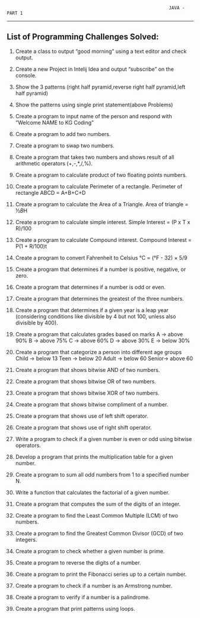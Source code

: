
                                                                 JAVA - PART 1 

                                                                    
                                                                                    
--------------------------------------------------------
List of Programming Challenges Solved:                                                                        
--------------------------------------------------------

1.	Create a class to output “good morning” using a text editor and check output.

2.	Create a new Project in Intelij Idea and output “subscribe” on the console.

3.	Show the 3 patterns (right half pyramid,reverse right half pyramid,left half pyramid)

4.	Show the patterns using single print statement(above Problems)

5.	Create a program to input name of the person and respond with ”Welcome NAME to KG Coding”

6.	Create a program to add two numbers.

7.	Create a program to swap two numbers. 

8.	Create a program that takes two numbers and shows result of all arithmetic operators (+,-,*,/,%).

9.	Create a program to calculate product of two floating points numbers.

10.	Create a program to calculate Perimeter of a rectangle. 
      Perimeter of rectangle ABCD = A+B+C+D

11.	Create a program to calculate the Area of a Triangle. 
                 Area of triangle = ½*B*H

12.	Create a program to calculate simple interest.
            Simple Interest = (P x T x R)/100 

13.	Create a program to calculate Compound interest.
         Compound Interest = P(1 + R/100)t

14.	Create a program to convert Fahrenheit to Celsius
                   °C = (°F - 32) × 5/9

15.	Create a program that determines if a number is positive, negative, or zero.

16.	Create a program that determines if a number is odd or even.

17.	 Create a program that determines the greatest of the three numbers.

18.	Create a program that determines if a given year is a leap year (considering conditions like divisible by 4 but not 100, unless also divisible by 400).

19.	Create a program that calculates grades based on marks 
      A -> above 90%                        B -> above 75%
      C -> above 60%                        D -> above 30%
      E -> below 30%

20.	Create a program that categorize a person into different age groups Child 
      -> below 13                    Teen -> below 20
      Adult -> below 60              Senior-> above 60

21.	Create a program that shows bitwise AND of two numbers.

22.	Create a program that shows bitwise OR of two numbers.

23.	Create a program that shows bitwise XOR of two numbers.

24.	Create a program that shows bitwise compliment of a number.

25.	Create a program that shows use of left shift operator.

26.	Create a program that shows use of right shift operator.

27.	Write a program to check if a given number is even or odd using bitwise operators.

28.	Develop a program that prints the multiplication table for a given number.

29.	Create a program to sum all odd numbers from 1 to a specified number N.

30.	Write a function that calculates the factorial of a given number.

31.	Create a program that computes the sum of the digits of an integer.

32.	Create a program to find the Least Common Multiple (LCM) of two numbers.

33.	Create a program to find the Greatest Common Divisor (GCD) of two integers.

34.	Create a program to check whether a given number is prime.

35.	Create a program to reverse the digits of a number.

36.	Create a program to print the Fibonacci series up to a certain number.

37.	Create a program to check if a number is an Armstrong number.

38.	Create a program to verify if a number is a palindrome.

39.	Create a program that print patterns using loops.

